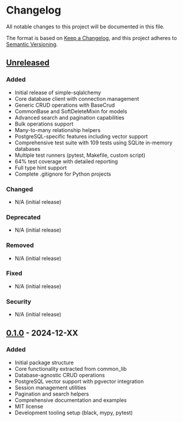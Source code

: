 # Changelog

All notable changes to this project will be documented in this file.

The format is based on [Keep a Changelog](https://keepachangelog.com/en/1.0.0/),
and this project adheres to [Semantic Versioning](https://semver.org/spec/v2.0.0.html).

## [Unreleased]

### Added

- Initial release of simple-sqlalchemy
- Core database client with connection management
- Generic CRUD operations with BaseCrud
- CommonBase and SoftDeleteMixin for models
- Advanced search and pagination capabilities
- Bulk operations support
- Many-to-many relationship helpers
- PostgreSQL-specific features including vector support
- Comprehensive test suite with 109 tests using SQLite in-memory databases
- Multiple test runners (pytest, Makefile, custom script)
- 64% test coverage with detailed reporting
- Full type hint support
- Complete .gitignore for Python projects

### Changed

- N/A (initial release)

### Deprecated

- N/A (initial release)

### Removed

- N/A (initial release)

### Fixed

- N/A (initial release)

### Security

- N/A (initial release)

## [0.1.0] - 2024-12-XX

### Added

- Initial package structure
- Core functionality extracted from common_lib
- Database-agnostic CRUD operations
- PostgreSQL vector support with pgvector integration
- Session management utilities
- Pagination and search helpers
- Comprehensive documentation and examples
- MIT license
- Development tooling setup (black, mypy, pytest)

[Unreleased]: https://github.com/simple-sqlalchemy/simple-sqlalchemy/compare/v0.1.0...HEAD
[0.1.0]: https://github.com/simple-sqlalchemy/simple-sqlalchemy/releases/tag/v0.1.0
